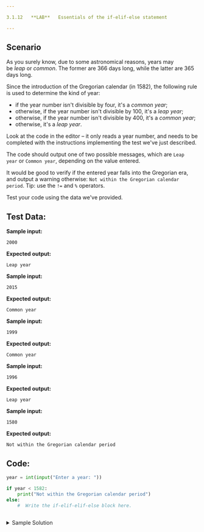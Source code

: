 ```yaml
---

3.1.12   **LAB**   Essentials of the if-elif-else statement

---
```


## Scenario

As you surely know, due to some astronomical reasons, years may be _leap_ or _common_. The former are 366 days long, while the latter are 365 days long.

Since the introduction of the Gregorian calendar (in 1582), the following rule is used to determine the kind of year:

- if the year number isn't divisible by four, it's a _common year_;
- otherwise, if the year number isn't divisible by 100, it's a _leap year_;
- otherwise, if the year number isn't divisible by 400, it's a _common year_;
- otherwise, it's a _leap year_.

Look at the code in the editor – it only reads a year number, and needs to be completed with the instructions implementing the test we've just described.

The code should output one of two possible messages, which are `Leap year` or `Common year`, depending on the value entered.

It would be good to verify if the entered year falls into the Gregorian era, and output a warning otherwise: `Not within the Gregorian calendar period`. Tip: use the `!=` and `%` operators.

Test your code using the data we've provided.

  

## Test Data:

**Sample input:**

```
2000
```

**Expected output:**

```Output
Leap year
```

**Sample input:**

```
2015
```

**Expected output:**

```Output
Common year
```

**Sample input:**

```
1999
```

**Expected output:**

```Output
Common year
```

**Sample input:**

```
1996
```

**Expected output:**

```Output
Leap year
```

**Sample input:**

```
1580
```

**Expected output:**

```Output
Not within the Gregorian calendar period
```

## Code:
```python
year = int(input("Enter a year: "))

if year < 1582:
	print("Not within the Gregorian calendar period")
else:
    #  Write the if-elif-elif-else block here.
	
```

<details>
  <summary>Sample Solution</summary>

  ```python
  year = int(input("Enter a year: "))
  
  if year < 1582:
	print("Not within the Gregorian calendar   period")
  else:
	  if year % 4 != 0:
		  print("Common year")
	  elif year % 100 != 0:
		  print("Leap year")
	  elif year % 400 != 0:
		  print("Common year")
	  else:
		  print("Leap year")
  ```
</details>